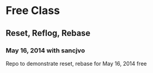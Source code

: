 # Free Class
## Reset, Reflog, Rebase
### May 16, 2014 with sancjvo
Repo to demonstrate reset, rebase for May 16, 2014 free
